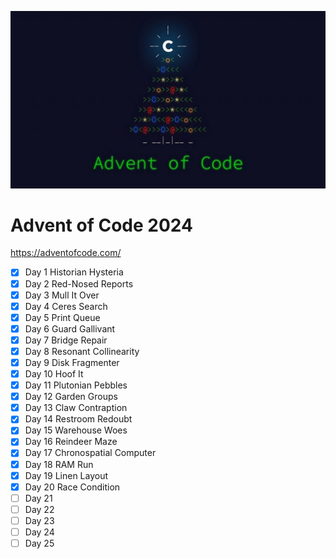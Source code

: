 ![Advent of Code 2024](https://github.com/tdody/advent_of_code_2024/blob/master/images/Banner.jpg?raw=true)


# Advent of Code 2024

https://adventofcode.com/

- [X] Day 1 Historian Hysteria
- [X] Day 2 Red-Nosed Reports
- [X] Day 3 Mull It Over
- [X] Day 4 Ceres Search
- [X] Day 5 Print Queue
- [X] Day 6 Guard Gallivant
- [X] Day 7 Bridge Repair
- [X] Day 8 Resonant Collinearity
- [X] Day 9 Disk Fragmenter
- [X] Day 10 Hoof It
- [X] Day 11 Plutonian Pebbles
- [X] Day 12 Garden Groups
- [X] Day 13 Claw Contraption
- [X] Day 14 Restroom Redoubt
- [X] Day 15 Warehouse Woes
- [X] Day 16 Reindeer Maze
- [X] Day 17 Chronospatial Computer
- [X] Day 18 RAM Run
- [X] Day 19 Linen Layout
- [X] Day 20 Race Condition
- [ ] Day 21
- [ ] Day 22
- [ ] Day 23
- [ ] Day 24
- [ ] Day 25
